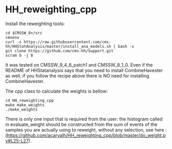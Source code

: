 # HH_reweighting_cpp

Install the reweighting tools:

```
cd $CMSSW_8+/src
cmsenv
curl -s https://raw.githubusercontent.com/cms-hh/HHStatAnalysis/master/install_ana_models.sh | bash -s
git clone https://github.com/cms-hh/Support.git
scram b -j 8
```

It was tested on CMSSW_9_4_6_patch1 and CMSSW_8_1_0.
Even if the README of HHStatanalysis says that you need to install CombineHavester as well, if you follow the recipe above there is NO need for installing CombineHavester.

The cpp class to calculate the weights is bellow:

```
cd HH_reweighting_cpp
make make_weights
./make_weights
```

There is only one input that is required from the user:
the histogram called in evaluate_weight should be constructed from the sum of events of the samples you are actually using to reweight, without any selection, see here :  (https://github.com/acarvalh/HH_reweighting_cpp/blob/master/do_weight.py#L25-L27).
